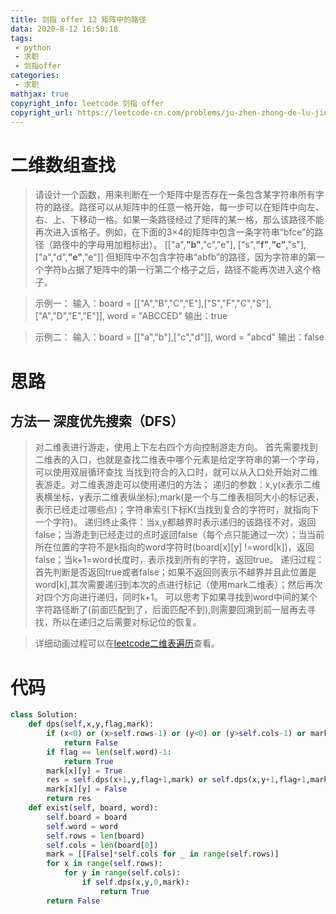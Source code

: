 ```yaml
---
title: 剑指 offer 12 矩阵中的路径
data: 2020-8-12 16:50:18
tags:
 - python
 - 求职
 - 剑指offer
categories:
 - 求职
mathjax: true
copyright_info: leetcode 剑指 offer
copyright_url: https://leetcode-cn.com/problems/ju-zhen-zhong-de-lu-jing-lcof/
---
```

# 二维数组查找
>请设计一个函数，用来判断在一个矩阵中是否存在一条包含某字符串所有字符的路径。路径可以从矩阵中的任意一格开始，每一步可以在矩阵中向左、右、上、下移动一格。如果一条路径经过了矩阵的某一格，那么该路径不能再次进入该格子。例如，在下面的3×4的矩阵中包含一条字符串“bfce”的路径（路径中的字母用加粗标出）。
[["a",**"b"**,"c","e"],
["s",**"f"**,**"c"**,"s"],
["a","d",**"e"**,"e"]]
但矩阵中不包含字符串“abfb”的路径，因为字符串的第一个字符b占据了矩阵中的第一行第二个格子之后，路径不能再次进入这个格子。

>示例一：
>输入：board = [["A","B","C","E"],["S","F","C","S"],["A","D","E","E"]], word = "ABCCED"
输出：true

>示例二：
>输入：board = [["a","b"],["c","d"]], word = "abcd"
输出：false

# 思路
## 方法一  深度优先搜索（DFS）
>对二维表进行游走，使用上下左右四个方向控制游走方向。
>首先需要找到二维表的入口，也就是查找二维表中哪个元素是给定字符串的第一个字母，可以使用双层循环查找
>当找到符合的入口时，就可以从入口处开始对二维表游走。对二维表游走可以使用递归的方法；
>递归的参数：x,y(x表示二维表横坐标，y表示二维表纵坐标);mark(是一个与二维表相同大小的标记表，表示已经走过哪些点)；字符串索引下标K(当找到复合的字符时，就指向下一个字符)。
>递归终止条件：当x,y都越界时表示递归的该路径不对，返回false；当游走到已经走过的点时返回false（每个点只能通过一次）；当当前所在位置的字符不是k指向的word字符时(board[x][y] !=word[k])，返回false；当k+1=word长度时，表示找到所有的字符，返回true。
>递归过程：首先判断是否返回true或者false；如果不返回则表示不越界并且此位置是word[k],其次需要递归到本次的点进行标记（使用mark二维表）；然后再次对四个方向进行递归，同时k+1。
>可以思考下如果寻找到word中间的某个字符路径断了(前面匹配到了，后面匹配不到),则需要回溯到前一层再去寻找，所以在递归之后需要对标记位的恢复。

>详细动画过程可以在[leetcode二维表遍历](https://leetcode-cn.com/problems/ju-zhen-zhong-de-lu-jing-lcof/solution/mian-shi-ti-12-ju-zhen-zhong-de-lu-jing-shen-du-yo/)查看。

# 代码

``` python
class Solution:
    def dps(self,x,y,flag,mark):
        if (x<0) or (x>self.rows-1) or (y<0) or (y>self.cols-1) or mark[x][y] == True or self.board[x][y] != self.word[flag]:
            return False
        if flag == len(self.word)-1:
            return True
        mark[x][y] = True
        res = self.dps(x+1,y,flag+1,mark) or self.dps(x,y+1,flag+1,mark) or self.dps(x-1,y,flag+1,mark) or self.dps(x,y-1,flag+1,mark)
        mark[x][y] = False
        return res
    def exist(self, board, word):
        self.board = board
        self.word = word
        self.rows = len(board)
        self.cols = len(board[0])
        mark = [[False]*self.cols for _ in range(self.rows)]
        for x in range(self.rows):
            for y in range(self.cols):
                if self.dps(x,y,0,mark):
                    return True
        return False

```

